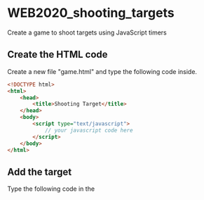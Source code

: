# WEB2020_shooting_targets
Create a game to shoot targets using JavaScript timers

## Create the HTML code
Create a new file "game.html" and type the following code inside.

```html
<!DOCTYPE html>
<html>
	<head>
		<title>Shooting Target</title>
	</head>
	<body>
		<script type="text/javascript">
			// your javascript code here
		</script>
	</body>
</html>
```

## Add the target
Type the following code in the <script> section. This code will make the background pink, add a target image from the internet and resize it to 100px. Save and see what happens.

```javascript
var body = document.getElementsByTagName('body')[0];
body.innerHTML="Hola Mundo";
body.style="background-color:pink;";

var img = new Image();
img.src = 'http://aws.canequity.com/assets/images/target.png';
body.appendChild(img);

img.style.width="100px"
img.style.position="absolute";
```

## Start moving the target
Type the following code in the <script> section, right after the code from before. This code will make the target image to move. Save and see what happens.

```javascript
setInterval(function(){
	var posH = Math.random() * window.innerWidth;
	var posV = Math.random() * window.innerHeight;

	img.style.top = posV + "px";
	img.style.left = posH + "px";
}, 1000);

```

## Add the score
Type the following code in the <script> section, right after the code from before. This code will add a scoreboard, but still nothing will happen when you click the target. Save and see what happens.

```javascript
var score = 0;
var board = document.createTextNode(score);
body.appendChild(board);
```

## Make the target clickeable
Type the following code in the <script> section, right after the code from before. This code will add one to the scoreboard once the target is clicked. There are still issues, like the target won't dissapear when you click on it. Save and see what happens.

```javascript
img.onclick = function () {
	score = score + 1;
	board.nodeValue = score;
}
```

# What else can we do?
Can you make the following improvements to this game? If you get lost check at the code example "game.html".
1. How can we ensure the target never goes out of the screen?
2. Can we make the target disappear when is clicked?
3. How to make the target go faster every time you click?
4. How to make each target's size be different?
5. Can we add a winning condition to your game?

# Take it to the next level
If you still want more challenge, do the following improvements:
1. Add a cool background image to the game.
2. Show a nicer winning message with a retry button.
3. Add a nice animation to the target when you hit on it.
4. Get two points when you click a target smaller than 50px.
5. Make the screen blink red when you hit the target.
6. Add a losing condition when the player spend over 2 minutes playing.
7. Make three different targets appear on the screen at the same time.
8. Add a shooting sound when you click.
9. Add a break sound when you hit the target.
10. Animate so when you click the target, a small, rounded, black <div> “bullet” moves rapidly from your pointer’s position minus 100px to the center of the target.

